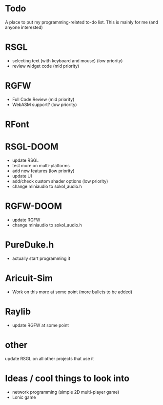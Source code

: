 # Todo
A place to put my programming-related to-do list. This is mainly for me (and anyone interested)

# RSGL
- selecting text (with keyboard and mouse) (low priority)
- review widget code (mid priority)

# RGFW
- Full Code Review (mid priority)
- WebASM support? (low priority)

# RFont


# RSGL-DOOM
- update RSGL   
- test more on multi-platforms
- add new features (low priority) 
- update UI
- add/check custom shader options (low priority)
- change miniaudio to sokol_audio.h

# RGFW-DOOM
- update RGFW
- change miniaudio to sokol_audio.h

# PureDuke.h
- actually start programming it 

# Aricuit-Sim 
- Work on this more at some point (more bullets to be added)

# Raylib
- update RGFW at some point

# other
update RSGL on all other projects that use it 

# Ideas / cool things to look into
- network programming (simple 2D multi-player game)
- Lonic game